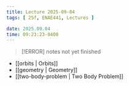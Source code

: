 ```yaml
---
title: Lecture 2025-09-04
tags: [ 25f, ENAE441, Lectures ]

date: 2025.09.04
time: 09:23:23-0400
---
```


> [!ERROR]
> notes not yet finished

- [[orbits | Orbits]]
- [[geometry | Geometry]]
- [[two-body-problem | Two Body Problem]]
